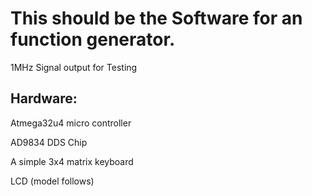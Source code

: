 # This should be the Software for an function generator.

1MHz Signal output for Testing

## Hardware:

Atmega32u4	micro controller

AD9834 		DDS Chip

A simple 3x4 matrix keyboard

LCD (model follows)

